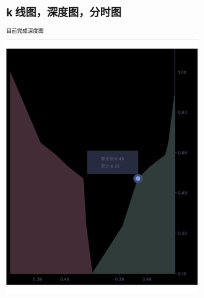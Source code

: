 # k 线图，深度图，分时图

目前完成深度图

![深度图](https://github.com/yumengbdw/Kline/blob/master/QDKline/image/deevView.png)



